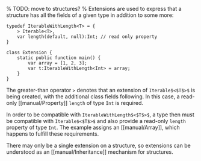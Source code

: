 % TODO: move to structures? %
Extensions are used to express that a structure has all the fields of a given type in addition to some more:

```
typedef IterableWithLength<T> = {
	> Iterable<T>,
	var length(default, null):Int; // read only property
}

class Extension {
	static public function main() {
		var array = [1, 2, 3];
		var t:IterableWithLength<Int> = array;
	}
}
```
The greater-than operator `>` denotes that an extension of `Iterable$<$T$>$` is being created, with the additional class fields following. In this case, a read-only [[manual/Property]] `length` of type `Int` is required.

In order to be compatible with `IterableWithLength$<$T$>$`, a type then must be compatible with `Iterable$<$T$>$` and also provide a read-only `length` property of type `Int`. The example assigns an [[manual/Array]], which happens to fulfill these requirements.

There may only be a single extension on a structure, so extensions can be understood as an [[manual/Inheritance]] mechanism for structures.